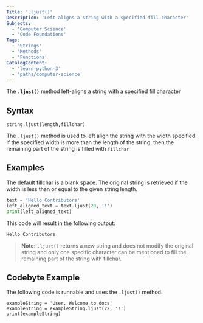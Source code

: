 ```yaml
---
Title: '.ljust()'
Description: 'Left-aligns a string with a specified fill character'
Subjects:
  - 'Computer Science'
  - 'Code Foundations'
Tags:
  - 'Strings'
  - 'Methods'
  - 'Functions'
CatalogContent:
  - 'learn-python-3'
  - 'paths/computer-science'
---
```


The **`.ljust()`** method left-aligns a string with a specified fill character

## Syntax

```pseudo
string.ljust(length,fillchar)
```

The `.ljust()` method is used to left align the string with the width specified. If the specified width is more than the length of the string, then the remaining part of the string is filled with `fillchar`

## Examples

The default fillchar is a blank space. The original string is retrieved if the width is less than or equal to the given string length.

```python
text = 'Hello Contributors'
left_aligned_text = text.ljust(20, '!')
print(left_aligned_text)

```

This code will result in the following output:

```shell
Hello Contributors

```

> **Note:** `.ljust()` returns a new string and does not modify the original string and only one specific character can be mentioned to fill the remaining part of the string with fillchar.

## Codebyte Example

The following code is runnable and uses the `.ljust()` method.

```codebyte/python
exampleString = 'User, Welcome to docs'
exampleString = exampleString.ljust(22, '!')
print(exampleString)

```
